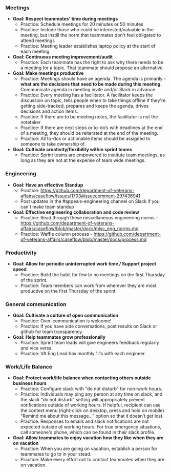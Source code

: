 ### Meetings

- **Goal: Respect teammates' time during meetings**
  - Practice: Schedule meetings for 20 minutes or 50 minutes
  - Practice: Include those who could be interested/valuable in the meeting, but instill the norm that teammates don't feel obligated to attend meetings
   - Practice: Meeting leader establishes laptop policy at the start of each meeting
- **Goal: Continuous meeting improvement/audit**
  - Practice: Each teammate has the right to ask why there needs to be a meeting for a topic. That teammate should propose an alternative.
- **Goal: Make meetings productive**
  - Practice: Meetings should have an agenda. The agenda is primarily - **what are the decisions that need to be made during this meeting.** Communicate agenda in meeting invite and/or Slack in advance.
  - Practice: Every meeting has a facilitator.  A facilitator keeps the discussion on topic, tells people when to take things offline if they're getting side-tracked, prepares and keeps the agenda, drives decisions and action items. 
  - Practice: If there are to be meeting notes, the facilitator is not the notetaker
  - Practice: If there are next steps or to-do’s with deadlines at the end of a meeting, they should be reiterated at the end of the meeting.
  - Practice: All to-dos or actionable items should be assigned to someone to take ownership of 
- **Goal: Cultivate creativity/flexibility within sprint teams**
  - Practice: Sprint teams are empowered to institute team meetings, as long as they are not at the expense of team wide meetings.

### Engineering
- **Goal: Have an effective Standup**
  - Practice: https://github.com/department-of-veterans-affairs/caseflow/issues/1703#issuecomment-297436941 
  - Post updates in the #appeals-engineering channel on Slack if you can't make team standup
- **Goal: Effective engineering collaboration and code review**
  - Practice: Read through these miscellaneous engineering norms -
 https://github.com/department-of-veterans-affairs/caseflow/blob/master/docs/misc_eng_norms.md
  - Practice: Waffle column process - https://github.com/department-of-veterans-affairs/caseflow/blob/master/docs/process.md

### Productivity
- **Goal: Allow for periodic uninterrupted work time / Support project speed**
  - Practice: Build the habit for few to no meetings on the first Thursday of the sprint.
  - Practice: Team members can work from wherever they are most productive on the first Thursday of the sprint.
 
### General communication
- **Goal: Cultivate a culture of open communication**
  - Practice: Over-communication is welcome!
  - Practice: If you have side conversations, post results on Slack or github for team transparency.
- **Goal: Help teammates grow professionally** 
  - Practice: Sprint team leads will give engineers feedback regularly and vice versa.
  - Practice: VA Eng Lead has monthly 1:1s with each engineer.
 
### Work/Life Balance
- **Goal: Protect work/life balance when contacting others outside business hours**
  - Practice: Configure slack with "do not disturb" for non-work hours.
  - Practice: Individuals may ping any person at any time on slack, and the slack "do not disturb" setting will appropriately prevent notifications outside of working hours. If helpful, recipient can use the context menu (right-click on desktop, press and hold on mobile) “Remind me about this message…” option so that it doesn’t get lost.
  - Practice: Responses to emails and slack notifications are not expected outside of working hours.  For true emergency situations, call someone's phone, which can be found in their slack profile.
- **Goal: Allow teammates to enjoy vacation how they like when they are on vacation**
  - Practice: When you are going on vacation, establish a person for teammates to go to in your stead.
  - Practice: Make every effort not to contact teammates when they are on vacation. 
